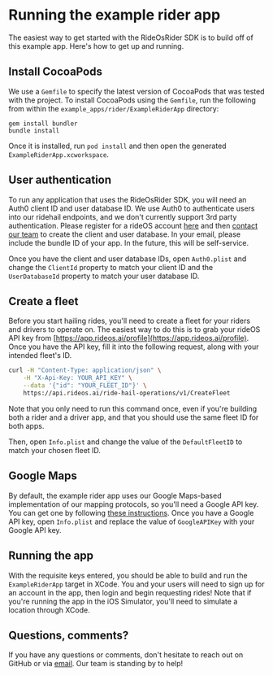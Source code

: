 # Running the example rider app

The easiest way to get started with the RideOsRider SDK is to build off of this example app. Here's how to get up and running.

## Install CocoaPods

We use a `Gemfile` to specify the latest version of CocoaPods that was tested with the project. To install CocoaPods using the `Gemfile`, run the following from within the `example_apps/rider/ExampleRiderApp` directory:

```
gem install bundler
bundle install
```

Once it is installed, run `pod install` and then open the generated `ExampleRiderApp.xcworkspace`.

## User authentication

To run any application that uses the RideOsRider SDK, you will need an Auth0 client ID and user database ID. We use Auth0 to authenticate users into our ridehail endpoints, and we don't currently support 3rd party authentication. Please register for a rideOS account [here](https://app.rideos.ai/) and then [contact our team](mailto:support@rideos.ai) to create the client and user database. In your email, please include the bundle ID of your app. In the future, this will be self-service.

Once you have the client and user database IDs, open `Auth0.plist` and change the `ClientId` property to match your client ID and the `UserDatabaseId` property to match your user database ID.

## Create a fleet

Before you start hailing rides, you'll need to create a fleet for your riders and drivers to operate on. The easiest way to do this is to grab your rideOS API key from [https://app.rideos.ai/profile](https://app.rideos.ai/profile). Once you have the API key, fill it into the following request, along with your intended fleet's ID.

```bash
curl -H "Content-Type: application/json" \
    -H "X-Api-Key: YOUR_API_KEY" \
    --data '{"id": "YOUR_FLEET_ID"}' \
    https://api.rideos.ai/ride-hail-operations/v1/CreateFleet
```
Note that you only need to run this command once, even if you're building both a rider and a driver app, and that you should use the same fleet ID for both apps.

Then, open `Info.plist` and change the value of the `DefaultFleetID` to match your chosen fleet ID. 

## Google Maps

By default, the example rider app uses our Google Maps-based implementation of our mapping protocols, so you'll need a Google API key. You can get one by following [these instructions](https://developers.google.com/maps/documentation/ios-sdk/get-api-key). Once you have a Google API key, open `Info.plist` and replace the value of `GoogleAPIKey` with your Google API key.

## Running the app

With the requisite keys entered, you should be able to build and run the `ExampleRiderApp` target in XCode. You and your users will need to sign up for an account in the app, then login and begin requesting rides! Note that if you're running the app in the iOS Simulator, you'll need to simulate a location through XCode.

## Questions, comments?

If you have any questions or comments, don't hesitate to reach out on GitHub or via [email](mailto:support@rideos.ai). Our team is standing by to help!
